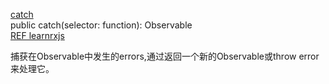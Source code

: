  [catch](http://reactivex.io/rxjs/class/es6/Observable.js~Observable.html#instance-method-catch)  
 public catch(selector: function): Observable  
 [REF learnrxjs](https://www.learnrxjs.io/operators/error_handling/catch.html)  
 
 捕获在Observable中发生的errors,通过返回一个新的Observable或throw error来处理它。  
 
 
 
 
